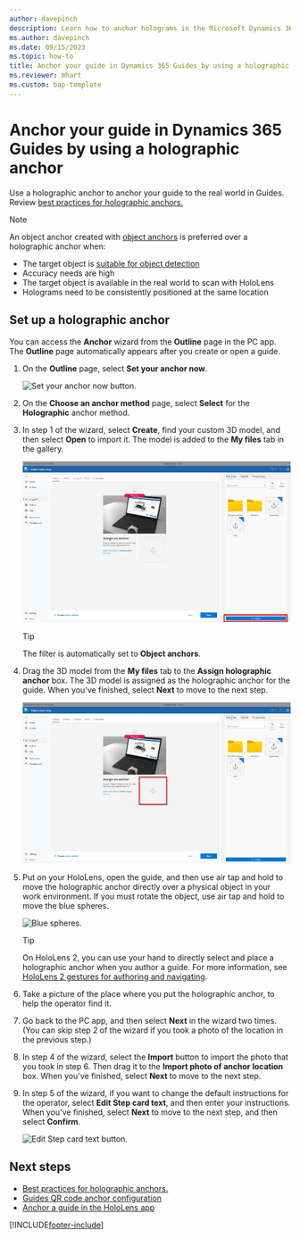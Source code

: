 ```yaml
---
author: davepinch
description: Learn how to anchor holograms in the Microsoft Dynamics 365 Guides PC app by using a holographic anchor
ms.author: davepinch
ms.date: 09/15/2023
ms.topic: how-to
title: Anchor your guide in Dynamics 365 Guides by using a holographic anchor
ms.reviewer: mhart
ms.custom: bap-template
---
```


# Anchor your guide in Dynamics 365 Guides by using a holographic anchor

Use a holographic anchor to anchor your guide to the real world in Guides. Review [best practices for holographic anchors.](pc-app-anchor-holographic-best-practices.md)

> [!NOTE]
> An object anchor created with [object anchors](pc-app-anchor-azure-object.md) is preferred over a holographic anchor when:
> - The target object is [suitable for object detection](pc-app-anchor-object-best-practices.md)
> - Accuracy needs are high
> - The target object is available in the real world to scan with HoloLens
> - Holograms need to be consistently positioned at the same location

## Set up a holographic anchor

You can access the **Anchor** wizard from the **Outline** page in the PC app. The **Outline** page automatically appears after you create or open a guide.

1. On the **Outline** page, select **Set your anchor now**.

    ![Set your anchor now button.](media/outline-page-3.PNG "Set your anchor now button")

1. On the **Choose an anchor method** page, select **Select** for the **Holographic** anchor method.

1. In step 1 of the wizard, select **Create**, find your custom 3D model, and then select **Open** to import it. The model is added to the **My files** tab in the gallery.

    ![Import button.](media/holographic-anchor-import-button.PNG "Import button")

   > [!TIP]
   > The filter is automatically set to **Object anchors**.

1. Drag the 3D model from the **My files** tab to the **Assign holographic anchor** box. The 3D model is assigned as the holographic anchor for the guide. When you've finished, select **Next** to move to the next step.

    ![Assign holographic anchor box.](media/holographic-anchor-drag-model.PNG "Assign holographic anchor box")

1. Put on your HoloLens, open the guide, and then use air tap and hold to move the holographic anchor directly over a physical object in your work environment. If you must rotate the object, use air tap and hold to move the blue spheres.

    ![Blue spheres.](media/blue-spheres-digital-anchor.PNG "Blue spheres")

   > [!TIP]
   > On HoloLens 2, you can use your hand to directly select and place a holographic anchor when you author a guide. For more information, see [HoloLens 2 gestures for authoring and navigating](authoring-gestures-HL2.md).

1. Take a picture of the place where you put the holographic anchor, to help the operator find it.

1. Go back to the PC app, and then select **Next** in the wizard two times. (You can skip step 2 of the wizard if you took a photo of the location in the previous step.)

1. In step 4 of the wizard, select the **Import** button to import the photo that you took in step 6. Then drag it to the **Import photo of anchor location** box. When you've finished, select **Next** to move to the next step.

1. In step 5 of the wizard, if you want to change the default instructions for the operator, select **Edit Step card text**, and then enter your instructions. When you've finished, select **Next** to move to the next step, and then select **Confirm**.

    ![Edit Step card text button.](media/holographic-anchor-operator-instructions.PNG "Edit Step card text button")

## Next steps

- [Best practices for holographic anchors.](pc-app-anchor-holographic-best-practices.md)
- [Guides QR code anchor configuration](qr-code-configuration.md)
- [Anchor a guide in the HoloLens app](hololens-app-anchor.md)

[!INCLUDE[footer-include](../includes/footer-banner.md)]
